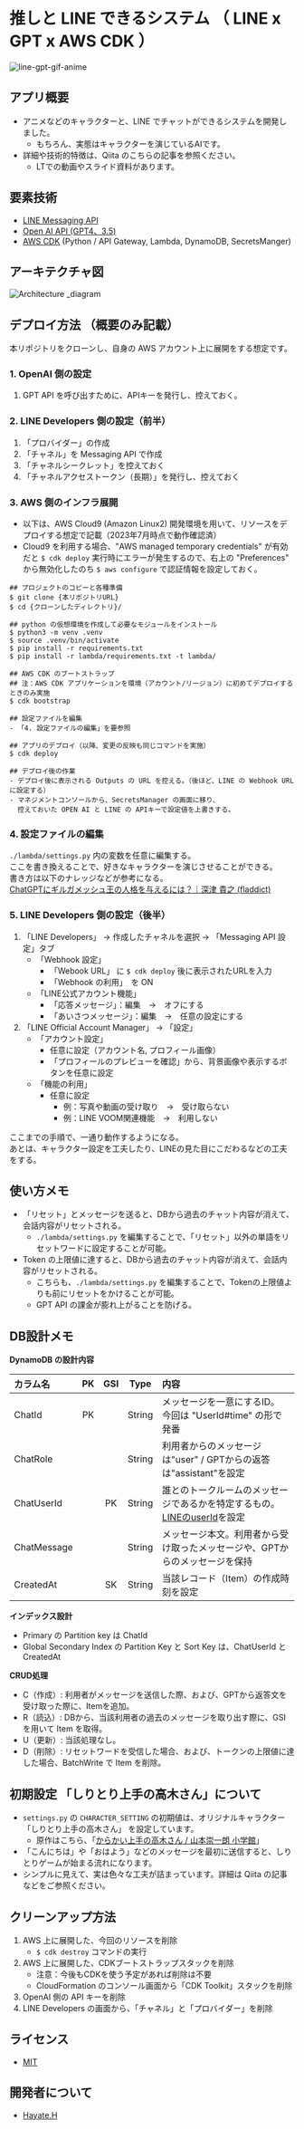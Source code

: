 # 推しと LINE できるシステム （ LINE x GPT x AWS CDK ）
![line-gpt-gif-anime](https://github.com/cloud8high/line-gpt/assets/40209684/dba7569d-cb30-4435-8e78-517a891c58e2)


## アプリ概要
- アニメなどのキャラクターと、LINE でチャットができるシステムを開発しました。
    - もちろん、実態はキャラクターを演じているAIです。
- 詳細や技術的特徴は、Qiita のこちらの記事を参照ください。
    - LTでの動画やスライド資料があります。
 
## 要素技術
- [LINE Messaging API](https://developers.line.biz/ja/services/messaging-api/)
- [Open AI API (GPT4、3.5)](https://openai.com/blog/openai-api)
- [AWS CDK](https://aws.amazon.com/jp/cdk/) (Python / API Gateway, Lambda, DynamoDB, SecretsManger)

## アーキテクチャ図
![Architecture _diagram](https://github.com/cloud8high/line-gpt/assets/40209684/7df1f6fe-5714-488d-90be-dd9db329e182)

## デプロイ方法 （概要のみ記載）
本リポジトリをクローンし、自身の AWS アカウント上に展開をする想定です。

### 1. OpenAI 側の設定
1. GPT API を呼び出すために、APIキーを発行し、控えておく。

### 2. LINE Developers 側の設定（前半）
1. 「プロバイダー」の作成
2. 「チャネル」を Messaging API で作成
3. 「チャネルシークレット」を控えておく
4. 「チャネルアクセストークン（長期）」を発行し、控えておく

### 3. AWS 側のインフラ展開
- 以下は、AWS Cloud9 (Amazon Linux2) 開発環境を用いて、リソースをデプロイする想定で記載（2023年7月時点で動作確認済）  
- Cloud9 を利用する場合、"AWS managed temporary credentials" が有効だと `$ cdk deploy` 実行時にエラーが発生するので、右上の "Preferences" から無効化したのち `$ aws configure` で認証情報を設定しておく。

```
## プロジェクトのコピーと各種準備
$ git clone {本リポジトリURL}
$ cd {クローンしたディレクトリ}/

## python の仮想環境を作成して必要なモジュールをインストール
$ python3 -m venv .venv
$ source .venv/bin/activate
$ pip install -r requirements.txt
$ pip install -r lambda/requirements.txt -t lambda/

## AWS CDK のブートストラップ
## 注：AWS CDK アプリケーションを環境（アカウント/リージョン）に初めてデプロイするときのみ実施
$ cdk bootstrap

## 設定ファイルを編集
- 「4. 設定ファイルの編集」を要参照

## アプリのデプロイ（以降、変更の反映も同じコマンドを実施）
$ cdk deploy

## デプロイ後の作業
- デプロイ後に表示される Outputs の URL を控える。（後ほど、LINE の Webhook URL に設定する）
- マネジメントコンソールから、SecretsManager の画面に移り、
  控えておいた OPEN AI と LINE の APIキーで設定値を上書きする。
```
### 4. 設定ファイルの編集
`./lambda/settings.py` 内の変数を任意に編集する。  
ここを書き換えることで、好きなキャラクターを演じさせることができる。  
書き方は以下のナレッジなどが参考になる。  
[ChatGPTにギルガメッシュ王の人格を与えるには？｜深津 貴之 (fladdict)](https://note.com/fladdict/n/neff2e9d52224)  


### 5. LINE Developers 側の設定（後半）
1. 「LINE Developers」 → 作成したチャネルを選択 → 「Messaging API 設定」タブ
    - 「Webhook 設定」
        - 「Webook URL」 に `$ cdk deploy` 後に表示されたURLを入力
        - 「Webhook の利用」　を ON
    - 「LINE公式アカウント機能」
        - 「応答メッセージ」：編集　→　オフにする
        - 「あいさつメッセージ」：編集　→　任意の設定にする
2. 「LINE Official Account Manager」 → 「設定」
    - 「アカウント設定」
        - 任意に設定（アカウント名, プロフィール画像）
        - 「プロフィールのプレビューを確認」から、背景画像や表示するボタンを任意に設定
    - 「機能の利用」
        - 任意に設定
            - 例：写真や動画の受け取り　→　受け取らない
            - 例：LINE VOOM関連機能　→　利用しない


ここまでの手順で、一通り動作するようになる。  
あとは、キャラクター設定を工夫したり、LINEの見た目にこだわるなどの工夫をする。

## 使い方メモ
- 「リセット」とメッセージを送ると、DBから過去のチャット内容が消えて、会話内容がリセットされる。
    - `./lambda/settings.py` を編集することで、「リセット」以外の単語をリセットワードに設定することが可能。
- Token の上限値に達すると、DBから過去のチャット内容が消えて、会話内容がリセットされる。
    - こちらも、`./lambda/settings.py` を編集することで、Tokenの上限値よりも前にリセットをかけることが可能。
    - GPT API の課金が膨れ上がることを防げる。

## DB設計メモ
**DynamoDB の設計内容**

| カラム名 | PK | GSI | Type | 内容 |
| :--- | :---: | :---: | :---: | :--- |
| ChatId | PK | | String | メッセージを一意にするID。 今回は "UserId#time" の形で発番 |
| ChatRole |  | | String | 利用者からのメッセージは"user" / GPTからの返答は"assistant"を設定 |
| ChatUserId |  | PK | String | 誰とのトークルームのメッセージであるかを特定するもの。[LINEのuserId](https://developers.line.biz/ja/docs/messaging-api/getting-user-ids/)を設定|
| ChatMessage |  | | String | メッセージ本文。利用者から受け取ったメッセージや、GPTからのメッセージを保持 |
| CreatedAt |  | SK | String | 当該レコード（Item）の作成時刻を設定 |


**インデックス設計**
- Primary の Partition key は ChatId
- Global Secondary Index の Partition Key と Sort Key は、ChatUserId と CreatedAt 

**CRUD処理**
- C（作成）: 利用者がメッセージを送信した際、および、GPTから返答文を受け取った際に、Itemを追加。
- R（読込）: DBから、当該利用者の過去のメッセージを取り出す際に、GSI を用いて Item を取得。
- U（更新）: 当該処理なし。
- D（削除）: リセットワードを受信した場合、および、トークンの上限値に達した場合、BatchWrite で Item を削除。

## 初期設定 「しりとり上手の高木さん」について
- `settings.py` の `CHARACTER_SETTING` の初期値は、オリジナルキャラクター 「しりとり上手の高木さん」 を設定しています。
    - 原作はこちら、「[からかい上手の高木さん / 山本崇一朗 小学館](https://ja.wikipedia.org/wiki/%E3%81%8B%E3%82%89%E3%81%8B%E3%81%84%E4%B8%8A%E6%89%8B%E3%81%AE%E9%AB%98%E6%9C%A8%E3%81%95%E3%82%93)」
- 「こんにちは」や「おはよう」などのメッセージを最初に送信すると、しりとりゲームが始まる流れになります。
- シンプルに見えて、実は色々な工夫が詰まっています。詳細は Qiita の記事などをご参照ください。

## クリーンアップ方法
1. AWS 上に展開した、今回のリソースを削除
    - `$ cdk destroy` コマンドの実行
2. AWS 上に展開した、CDKブートストラップスタックを削除
    - 注意：今後もCDKを使う予定があれば削除は不要
    - CloudFormation のコンソール画面から「CDK Toolkit」スタックを削除
3. OpenAI 側の API キーを削除
4. LINE Developers の画面から、「チャネル」と「プロバイダー」を削除

## ライセンス
- [MIT](https://github.com/cloud8high/line-gpt/blob/main/LICENSE)

## 開発者について
- [Hayate.H](https://github.com/cloud8high/profile)